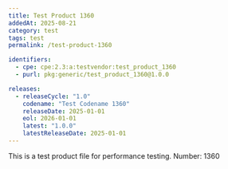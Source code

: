 ```yaml
---
title: Test Product 1360
addedAt: 2025-08-21
category: test
tags: test
permalink: /test-product-1360

identifiers:
  - cpe: cpe:2.3:a:testvendor:test_product_1360
  - purl: pkg:generic/test_product_1360@1.0.0

releases:
  - releaseCycle: "1.0"
    codename: "Test Codename 1360"
    releaseDate: 2025-01-01
    eol: 2026-01-01
    latest: "1.0.0"
    latestReleaseDate: 2025-01-01
---
```


This is a test product file for performance testing. Number: 1360
